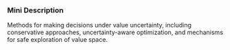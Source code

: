 ### Mini Description

Methods for making decisions under value uncertainty, including conservative approaches, uncertainty-aware optimization, and mechanisms for safe exploration of value space.
